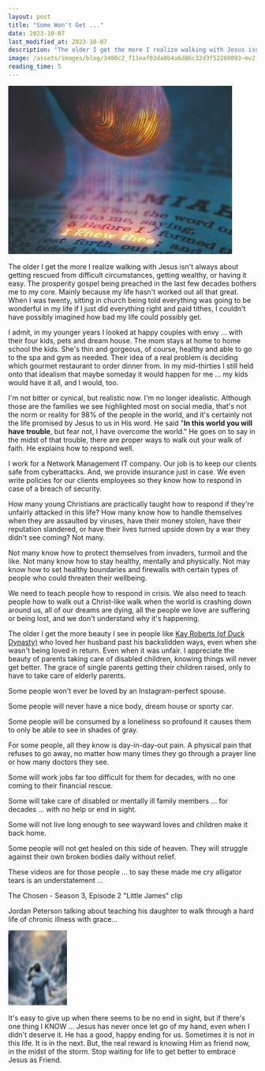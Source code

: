 ```yaml
---
layout: post
title: "Some Won't Get ..."
date: 2023-10-07
last_modified_at: 2023-10-07
description: "The older I get the more I realize walking with Jesus isn't always about getting rescued from difficult circumstances, getting wealthy, or having it easy. The prosperity gospel be…"
image: /assets/images/blog/3400c2_f11eaf03da0b4a6d86c32d3f52268093~mv2.png
reading_time: 5
---
```


![ree](/assets/images/blog/3400c2_f11eaf03da0b4a6d86c32d3f52268093~mv2.png)

The older I get the more I realize walking with Jesus isn't always about getting rescued from difficult circumstances, getting wealthy, or having it easy. The prosperity gospel being preached in the last few decades bothers me to my core. Mainly because my life hasn't worked out all that great. When I was twenty, sitting in church being told everything was going to be wonderful in my life if I just did everything right and paid tithes, I couldn't have possibly imagined how bad my life could possibly get.

I admit, in my younger years I looked at happy couples with envy ... with their four kids, pets and dream house. The mom stays at home to home school the kids. She's thin and gorgeous, of course, healthy and able to go to the spa and gym as needed. Their idea of a real problem is deciding which gourmet restaurant to order dinner from. In my mid-thirties I still held onto that idealism that maybe someday it would happen for me ... my kids would have it all, and I would, too.

I'm not bitter or cynical, but realistic now. I'm no longer idealistic. Although those are the families we see highlighted most on social media, that's not the norm or reality for 98% of the people in the world, and it's certainly not the life promised by Jesus to us in His word. He said "**In this world you will have trouble**, but fear not, I have overcome the world." He goes on to say in the midst of that trouble, there are proper ways to walk out your walk of faith. He explains how to respond well.

I work for a Network Management IT company. Our job is to keep our clients safe from cyberattacks. And, we provide insurance just in case. We even write policies for our clients employees so they know how to respond in case of a breach of security.

How many young Christians are practically taught how to respond if they're unfairly attacked in this life? How many know how to handle themselves when they are assaulted by viruses, have their money stolen, have their reputation slandered, or have their lives turned upside down by a war they didn't see coming? Not many.

Not many know how to protect themselves from invaders, turmoil and the like. Not many know how to stay healthy, mentally and physically. Not may know how to set healthy boundaries and firewalls with certain types of people who could threaten their wellbeing.

We need to teach people how to respond in crisis. We also need to teach people how to walk out a Christ-like walk when the world is crashing down around us, all of our dreams are dying, all the people we love are suffering or being lost, and we don't understand why it's happening.

The older I get the more beauty I see in people like [Kay Roberts (of Duck Dynasty)](https://youtu.be/dE2wUVknVj8?si=V8TN8l_leHUAtYs-) who loved her husband past his backslidden ways, even when she wasn't being loved in return. Even when it was unfair. I appreciate the beauty of parents taking care of disabled children, knowing things will never get better. The grace of single parents getting their children raised, only to have to take care of elderly parents.

Some people won't ever be loved by an Instagram-perfect spouse.

Some people will never have a nice body, dream house or sporty car.

Some people will be consumed by a loneliness so profound it causes them to only be able to see in shades of gray.

For some people, all they know is day-in-day-out pain. A physical pain that refuses to go away, no matter how many times they go through a prayer line or how many doctors they see.

Some will work jobs far too difficult for them for decades, with no one coming to their financial rescue.

Some will take care of disabled or mentally ill family members ... for decades ... with no help or end in sight.

Some will not live long enough to see wayward loves and children make it back home.

Some people will not get healed on this side of heaven. They will struggle against their own broken bodies daily without relief.

These videos are for those people ... to say these made me cry alligator tears is an understatement ...

The Chosen - Season 3, Episode 2 "Little James" clip

Jordan Peterson talking about teaching his daughter to walk through a hard life of chronic illness with grace...

![ree](/assets/images/blog/3400c2_2e9f73117bf24225bdef4b0a6f22ac4e~mv2.png)

It's easy to give up when there seems to be no end in sight, but if there's one thing I KNOW ... Jesus has never once let go of my hand, even when I didn't deserve it. He has a good, happy ending for us. Sometimes it is not in this life. It is in the next. But, the real reward is knowing Him as friend now, in the midst of the storm. Stop waiting for life to get better to embrace Jesus as Friend.
